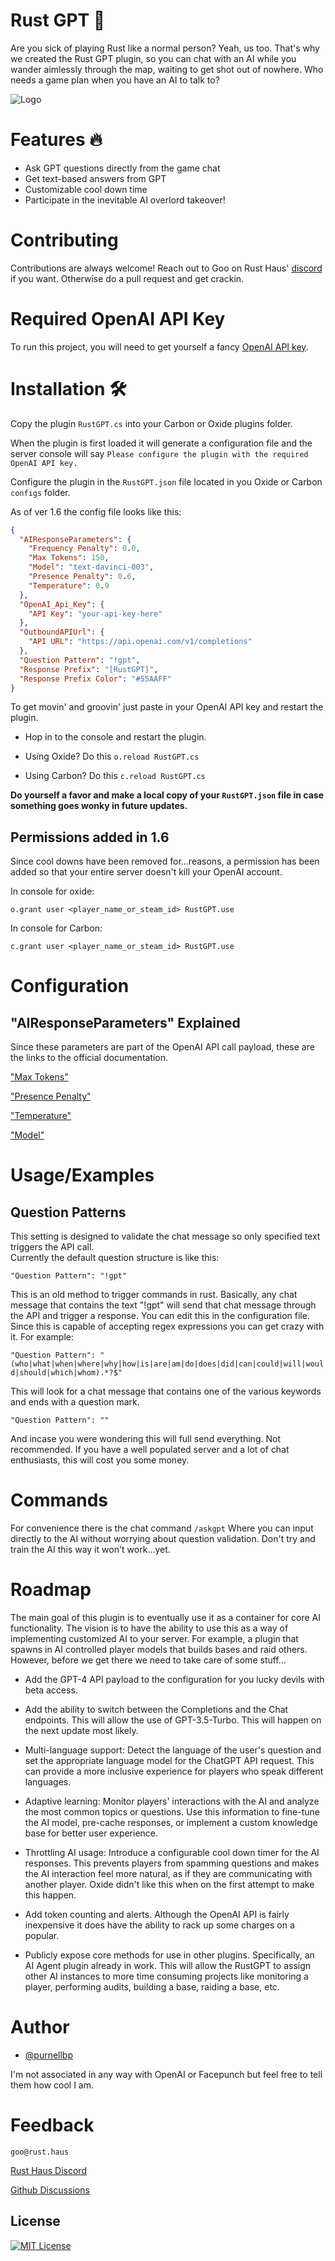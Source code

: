 # Rust GPT 🤖

  

Are you sick of playing Rust like a normal person? Yeah, us too. That's why we created the Rust GPT plugin, so you can chat with an AI while you wander aimlessly through the map, waiting to get shot out of nowhere. Who needs a game plan when you have an AI to talk to?

  
![Logo](https://i.imgur.com/KttasYy.png)




# Features 🔥


- Ask GPT questions directly from the game chat
- Get text-based answers from GPT
- Customizable cool down time
- Participate in the inevitable AI overlord takeover!



# Contributing

Contributions are always welcome! Reach out to Goo on Rust Haus' [discord](https://discord.gg/EQNPBxdjRu) if you want. Otherwise do a pull request and get crackin.



# Required OpenAI API Key

To run this project, you will need to get yourself a fancy [OpenAI API key](https://platform.openai.com/account/api-keys).



# Installation 🛠️


Copy the plugin `RustGPT.cs` into your Carbon or Oxide plugins folder.

When the plugin is first loaded it will generate a configuration file and the server console will say `Please configure the plugin with the required OpenAI API key.`  

Configure the plugin in the `RustGPT.json` file located in you Oxide or Carbon `configs` folder. 

As of ver 1.6 the config file looks like this:

```json
{
  "AIResponseParameters": {
    "Frequency Penalty": 0.0,
    "Max Tokens": 150,
    "Model": "text-davinci-003",
    "Presence Penalty": 0.6,
    "Temperature": 0.9
  },
  "OpenAI_Api_Key": {
    "API Key": "your-api-key-here"
  },
  "OutboundAPIUrl": {
    "API URL": "https://api.openai.com/v1/completions"
  },
  "Question Pattern": "!gpt",
  "Response Prefix": "[RustGPT]",
  "Response Prefix Color": "#55AAFF"
}
```    

To get movin' and groovin' just paste in your OpenAI API key and restart the plugin.

- Hop in to the console and restart the plugin. 

- Using Oxide? Do this `o.reload RustGPT.cs`

- Using Carbon? Do this `c.reload RustGPT.cs`

**Do yourself a favor and make a local copy of your `RustGPT.json` file in case something goes wonky in future updates.**

## Permissions added in 1.6
Since cool downs have been removed for...reasons, a permission has been added so that your entire server doesn't kill your OpenAI account.

In console for oxide:

` o.grant user <player_name_or_steam_id> RustGPT.use `

In console for Carbon:

` c.grant user <player_name_or_steam_id> RustGPT.use `

# Configuration

## "AIResponseParameters" Explained

Since these parameters are part of the OpenAI API call payload, these are the links to the official documentation.

["Max Tokens"](https://platform.openai.com/docs/api-reference/completions/create#completions/create-max_tokens) 

["Presence Penalty"](https://platform.openai.com/docs/api-reference/completions/create#completions/create-presence_penalty)

["Temperature"](https://platform.openai.com/docs/api-reference/completions/create#completions/create-temperature)

["Model"](https://platform.openai.com/docs/api-reference/completions/create#completions/create-model)
 


# Usage/Examples

<!-- You can do this to have the AI answer some questions with a little more accuracy. 

```json
"GptAssistantIntro": "You are an assistant on the Rust game server called Rust Haus. The Rust Haus server wipes every Thursday around 2pm CST or if forced. Discord server at https://discord.gg/EQNPBxdjRu, website is https://rust.haus, Twitter is @HausRust81322.",
``` -->

## Question Patterns

This setting is designed to validate the chat message so only specified text triggers the API call.   
Currently the default question structure is like this: 

`"Question Pattern": "!gpt"`

This is an old method to trigger commands in rust. Basically, any chat message that contains the text "!gpt" will send that chat message through the API and trigger a response. You can edit this in the configuration file. Since this is capable of accepting regex expressions you can get crazy with it. For example:

`"Question Pattern": "(who|what|when|where|why|how|is|are|am|do|does|did|can|could|will|would|should|which|whom).*?$"`

This will look for a chat message that contains one of the various keywords and ends with a question mark.

`"Question Pattern": ""`

And incase you were wondering this will full send everything. Not recommended. If you have a well populated server and a lot of chat enthusiasts, this will cost you some money. 

# Commands

For convenience there is the chat command `/askgpt` Where you can input directly to the AI without worrying about question validation. Don't try and train the AI this way it won't work...yet.



# Roadmap

The main goal of this plugin is to eventually use it as a container for core AI functionality. The vision is to have the ability to use this as a way of implementing customized AI to your server. For example, a plugin that spawns in AI controlled player models that builds bases and raid others. However, before we get there we need to take care of some stuff... 

- Add the GPT-4 API payload to the configuration for you lucky devils with beta access. 

- Add the ability to switch between the Completions and the Chat endpoints. This will allow the use of GPT-3.5-Turbo. This will happen on the next update most likely. 

- Multi-language support: Detect the language of the user's question and set the appropriate language model for the ChatGPT API request. This can provide a more inclusive experience for players who speak different languages.

- Adaptive learning: Monitor players' interactions with the AI and analyze the most common topics or questions. Use this information to fine-tune the AI model, pre-cache responses, or implement a custom knowledge base for better user experience.

- Throttling AI usage: Introduce a configurable cool down timer for the AI responses. This prevents players from spamming questions and makes the AI interaction feel more natural, as if they are communicating with another player. Oxide didn't like this when on the first attempt to make this happen. 

- Add token counting and alerts. Although the OpenAI API is fairly inexpensive it does have the ability to rack up some charges on a popular.

- Publicly expose core methods for use in other plugins. Specifically, an AI Agent plugin already in work. This will allow the RustGPT to assign other AI instances to more time consuming projects like monitoring a player, performing audits, building a base, raiding a base, etc. 

# Author

- [@purnellbp](https://www.github.com/purnellbp)

I'm not associated in any way with OpenAI or Facepunch but feel free to tell them how cool I am. 



# Feedback

`goo@rust.haus`

[Rust Haus Discord](https://discord.gg/QXhG7KRH)

[Github Discussions](https://github.com/Rust-Haus/RustGPT/discussions)



## License

[![MIT License](https://img.shields.io/badge/License-MIT-green.svg)](https://choosealicense.com/licenses/mit/)

